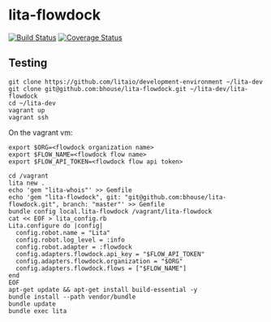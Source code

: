 # lita-flowdock

[![Build Status](https://travis-ci.org/bhouse/lita-flowdock.svg?branch=master)](https://travis-ci.org/bhouse/lita-flowdock)
[![Coverage Status](https://coveralls.io/repos/bhouse/lita-flowdock/badge.svg?branch=master)](https://coveralls.io/r/bhouse/lita-flowdock?branch=master)

## Testing
```shell
git clone https://github.com/litaio/development-environment ~/lita-dev
git clone git@github.com:bhouse/lita-flowdock.git ~/lita-dev/lita-flowdock
cd ~/lita-dev
vagrant up
vagrant ssh
```

On the vagrant vm:

```shell
export $ORG=<flowdock organization name>
export $FLOW_NAME=<flowdock flow name>
export $FLOW_API_TOKEN=<flowdock flow api token>
```

```shell
cd /vagrant
lita new .
echo 'gem "lita-whois"' >> Gemfile
echo 'gem "lita-flowdock", git: "git@github.com:bhouse/lita-flowdock.git", branch: "master"' >> Gemfile
bundle config local.lita-flowdock /vagrant/lita-flowdock
cat << EOF > lita_config.rb
Lita.configure do |config|
  config.robot.name = "Lita"
  config.robot.log_level = :info
  config.robot.adapter = :flowdock
  config.adapters.flowdock.api_key = "$FLOW_API_TOKEN"
  config.adapters.flowdock.organization = "$ORG"
  config.adapters.flowdock.flows = ["$FLOW_NAME"]
end
EOF
apt-get update && apt-get install build-essential -y
bundle install --path vendor/bundle
bundle update
bundle exec lita
```
